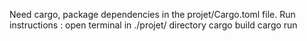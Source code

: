 Need cargo, package dependencies in the projet/Cargo.toml file.
Run instructions :
open terminal in ./projet/ directory
cargo build
cargo run